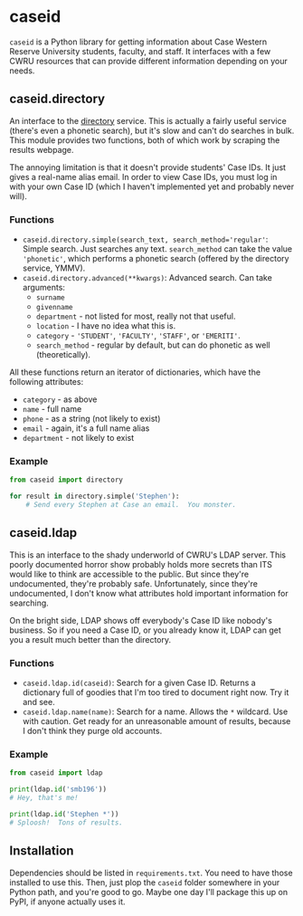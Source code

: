 caseid
======

`caseid` is a Python library for getting information about Case Western Reserve
University students, faculty, and staff.  It interfaces with a few CWRU
resources that can provide different information depending on your needs.


caseid.directory
----------------

An interface to the [directory](https://webapps.case.edu/directory/index.html)
service.  This is actually a fairly useful service (there's even a phonetic
search), but it's slow and can't do searches in bulk.  This module provides two
functions, both of which work by scraping the results webpage.

The annoying limitation is that it doesn't provide students' Case IDs.  It just
gives a real-name alias email.  In order to view Case IDs, you must log in with
your own Case ID (which I haven't implemented yet and probably never will).

### Functions

* `caseid.directory.simple(search_text, search_method='regular'`: Simple search.
  Just searches any text.  `search_method` can take the value `'phonetic'`,
  which performs a phonetic search (offered by the directory service, YMMV).
* `caseid.directory.advanced(**kwargs)`: Advanced search.  Can take arguments:
    * `surname`
    * `givenname`
    * `department` - not listed for most, really not that useful.
    * `location` - I have no idea what this is.
    * `category` - `'STUDENT'`, `'FACULTY'`, `'STAFF'`, or `'EMERITI'`.
    * `search_method` - regular by default, but can do phonetic as well
      (theoretically).

All these functions return an iterator of dictionaries, which have the following
attributes:

* `category` - as above
* `name` - full name
* `phone` - as a string (not likely to exist)
* `email` - again, it's a full name alias
* `department` - not likely to exist

### Example

```python
from caseid import directory

for result in directory.simple('Stephen'):
    # Send every Stephen at Case an email.  You monster.
```


caseid.ldap
-----------

This is an interface to the shady underworld of CWRU's LDAP server.  This poorly
documented horror show probably holds more secrets than ITS would like to think
are accessible to the public.  But since they're undocumented, they're probably
safe.  Unfortunately, since they're undocumented, I don't know what attributes
hold important information for searching.

On the bright side, LDAP shows off everybody's Case ID like nobody's business.
So if you need a Case ID, or you already know it, LDAP can get you a result much
better than the directory.

### Functions

* `caseid.ldap.id(caseid)`: Search for a given Case ID.  Returns a dictionary
  full of goodies that I'm too tired to document right now.  Try it and see.
* `caseid.ldap.name(name)`: Search for a name.  Allows the `*` wildcard.  Use
  with caution.  Get ready for an unreasonable amount of results, because I
  don't think they purge old accounts.


### Example

```python
from caseid import ldap

print(ldap.id('smb196'))
# Hey, that's me!

print(ldap.id('Stephen *'))
# Sploosh!  Tons of results.
```


Installation
------------

Dependencies should be listed in `requirements.txt`.  You need to have those
installed to use this.  Then, just plop the `caseid` folder somewhere in your
Python path, and you're good to go.  Maybe one day I'll package this up on PyPI,
if anyone actually uses it.
